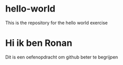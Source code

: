 # hello-world
This is the repository for the hello world exercise
<h1>Hi ik ben Ronan</h1>
<p>Dit is een oefenopdracht om github beter te begrijpen</p>
